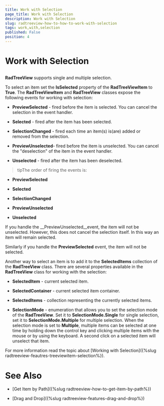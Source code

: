```yaml
---
title: Work with Selection
page_title: Work with Selection
description: Work with Selection
slug: radtreeview-how-to-how-to-work-with-selection
tags: work,with,selection
published: False
position: 4
---
```


# Work with Selection



## 

__RadTreeView__ supports single and multiple selection.

To select an item set the __IsSelected__ property of the __RadTreeViewItem__ to __True__. The __RadTreeViewItem__ and __RadTreeView__ classes expose the following events for working with selection:

* __PreviewSelected__ - fired before the item is selected. You can cancel the selection in the event handler.

* __Selected__ - fired after the item has been selected.

* __SelectionChanged__  - fired each time an item(s) is(are) added or removed from the selection.
		  

* __PreviewUnselected__- fired before the item is unselected. You can cancel the "deselection" of the item in the event handler.

* __Unselected__ - fired after the item has been deselected.

>tipThe order of firing the events is:

* __PreviewSelected__

* __Selected__

* __SelectionChanged__

* __PreviewUnselected__

* __Unselected__

>

If you handle the __PreviewUnselected__event, the item will not be unselected. However, this does not cancel the selection itself. In this way an item will remain selected.

Similarly if you handle the __PreviewSelected__ event, the item will not be selected.

Another way to select an item is to add it to the __SelectedItems__ collection of the __RadTreeView__ class. There are several properties available in the __RadTreeView__ class for working with the selection:

* __SelectedItem__ - current selected item.

* __SelectedContainer__ - current selected item container.

* __SelectedItems__ - collection representing the currently selected items.

* __SelectionMode__ - enumeration that allows you to set the selection mode of the __RadTreeView__. Set it to __SelectionMode.Single__ for single selection, set it to __SelectionMode.Multiple__ for multiple selection. When the selection mode is set to __Multiple__, multiple items can be selected at one time by holding down the control key and clicking multiple items with the mouse or by using the keyboard. A second click on a selected item will unselect that item.

For more information read the topic about [Working with Selection]({%slug radtreeview-feautres-treeviewitem-selection%}).

# See Also

 * [Get Item by Path]({%slug radtreeview-how-to-get-item-by-path%})

 * [Drag and Drop]({%slug radtreeview-features-drag-and-drop%})
